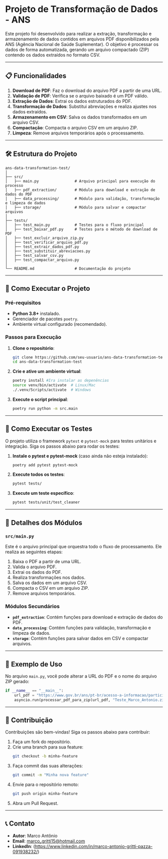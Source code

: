 # Projeto de Transformação de Dados - ANS

Este projeto foi desenvolvido para realizar a extração, transformação e armazenamento de dados contidos em arquivos PDF disponibilizados pela ANS (Agência Nacional de Saúde Suplementar). O objetivo é processar os dados de forma automatizada, gerando um arquivo compactado (ZIP) contendo os dados extraídos no formato CSV.

---

## 📋 Funcionalidades

1. **Download de PDF**: Faz o download do arquivo PDF a partir de uma URL.
2. **Validação de PDF**: Verifica se o arquivo baixado é um PDF válido.
3. **Extração de Dados**: Extrai os dados estruturados do PDF.
4. **Transformação de Dados**: Substitui abreviações e realiza ajustes nos dados extraídos.
5. **Armazenamento em CSV**: Salva os dados transformados em um arquivo CSV.
6. **Compactação**: Compacta o arquivo CSV em um arquivo ZIP.
7. **Limpeza**: Remove arquivos temporários após o processamento.

---

## 🛠️ Estrutura do Projeto

```
ans-data-transformation-test/
│
├── src/
│   ├── main.py                # Arquivo principal para execução do processo
│   ├── pdf_extraction/        # Módulo para download e extração de dados do PDF
│   ├── data_processing/       # Módulo para validação, transformação e limpeza de dados
│   ├── storage/               # Módulo para salvar e compactar arquivos
│
├── tests/
│   ├── test_main.py           # Testes para o fluxo principal
│   ├── test_baixar_pdf.py     # Testes para o método de download de PDF
│   ├── test_excluir_arquivo_zip.py
│   ├── test_verificar_arquivo_pdf.py
│   ├── test_extrair_dados_pdf.py
│   ├── test_substituir_abreviacoes.py
│   ├── test_salvar_csv.py
│   ├── test_compactar_arquivo.py
│
└── README.md                  # Documentação do projeto
```

---

## 🚀 Como Executar o Projeto

### Pré-requisitos

- **Python 3.8+** instalado.
- Gerenciador de pacotes `poetry`.
- Ambiente virtual configurado (recomendado).

### Passos para Execução

1. **Clone o repositório**:
   ```bash
   git clone https://github.com/seu-usuario/ans-data-transformation-test.git
   cd ans-data-transformation-test
   ```

2. **Crie e ative um ambiente virtual**:
   ```bash
   poetry install #Ira instalar as depenências
   source venv/bin/activate  # Linux/Mac
   ./.venv/Scripts/activate  # Windows
   ```
3. **Execute o script principal**:
   ```bash
   poetry run python -m src.main
   ```

---

## 🧪 Como Executar os Testes

O projeto utiliza o framework `pytest` e `pytest-mock` para testes unitários e integração. Siga os passos abaixo para rodar os testes:

1. **Instale o pytest e pytest-mock** (caso ainda não esteja instalado):
   ```bash
   poetry add pytest pytest-mock
   ```

2. **Execute todos os testes**:
   ```bash
   pytest tests/
   ```

3. **Execute um teste específico**:
   ```bash
   pytest tests/unit/test_cleaner
   ```

---

## 📂 Detalhes dos Módulos

### `src/main.py`

Este é o arquivo principal que orquestra todo o fluxo de processamento. Ele realiza as seguintes etapas:
1. Baixa o PDF a partir de uma URL.
2. Valida o arquivo PDF.
3. Extrai os dados do PDF.
4. Realiza transformações nos dados.
5. Salva os dados em um arquivo CSV.
6. Compacta o CSV em um arquivo ZIP.
7. Remove arquivos temporários.

### Módulos Secundários

- **`pdf_extraction`**: Contém funções para download e extração de dados do PDF.
- **`data_processing`**: Contém funções para validação, transformação e limpeza de dados.
- **`storage`**: Contém funções para salvar dados em CSV e compactar arquivos.

---

## 📜 Exemplo de Uso

No arquivo `main.py`, você pode alterar a URL do PDF e o nome do arquivo ZIP gerado:

```python
if __name__ == "__main__":
    url_pdf = "https://www.gov.br/ans/pt-br/acesso-a-informacao/participacao-da-sociedade/atualizacao-do-rol-de-procedimentos/Anexo_I_Rol_2021RN_465.2021_RN627L.2024.pdf"
    asyncio.run(processar_pdf_para_zip(url_pdf, "Teste_Marco_Antonio.zip"))
```

---

## 📖 Contribuição

Contribuições são bem-vindas! Siga os passos abaixo para contribuir:
1. Faça um fork do repositório.
2. Crie uma branch para sua feature:
   ```bash
   git checkout -b minha-feature
   ```
3. Faça commit das suas alterações:
   ```bash
   git commit -m "Minha nova feature"
   ```
4. Envie para o repositório remoto:
   ```bash
   git push origin minha-feature
   ```
5. Abra um Pull Request.

---

## 📞 Contato

- **Autor**: Marco Antônio
- **Email**: marco_gritti15@hotmail.com
- **LinkedIn**: (https://www.linkedin.com/in/marco-antonio-gritti-pazza-091938232/)
